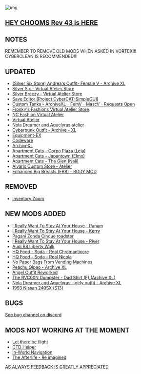 ![img](https://s11.gifyu.com/images/Cuty-od-Dreams-Logo-YellowUP.png)

[HEY CHOOMS Rev 43 is HERE](https://)
-

NOTES
-

REMEMBER TO REMOVE OLD MODS WHEN ASKED IN VORTEX!!! 
CYBERCLEAN IS RECOMMENDED!!!


UPDATED
-

- [(Silver Six Store) Andrea's Outfit- Female V - Archive XL](https://www.nexusmods.com/cyberpunk2077/mods/7149)
- [Silver Six - Virtual Atelier Store](https://www.nexusmods.com/cyberpunk2077/mods/7032)
- [Silver Breezy - Virtual Atelier Store](https://www.nexusmods.com/cyberpunk2077/mods/7773)
- [Save Editor (Project CyberCAT-SimpleGUI)](https://www.nexusmods.com/cyberpunk2077/mods/718)
- [Custom Tanks - ArchiveXL - FemV - MascV - Requests Open](https://www.nexusmods.com/cyberpunk2077/mods/8640)
- [Fronky's Fashions Virtual Atelier Store](https://www.nexusmods.com/cyberpunk2077/mods/8348)
- [NC Fashion Virtual Atelier](https://www.nexusmods.com/cyberpunk2077/mods/4805)
- [Virtual Atelier](https://www.nexusmods.com/cyberpunk2077/mods/2987)
- [Nola Dreamer and Aquelyras atelier](https://www.nexusmods.com/cyberpunk2077/mods/8704)
- [Cyberpunk Outfit - Archive - XL](https://www.nexusmods.com/cyberpunk2077/mods/5805)
- [Equipment-EX](https://www.nexusmods.com/cyberpunk2077/mods/6945)
- [Codeware](https://www.nexusmods.com/cyberpunk2077/mods/7780)
- [ArchiveXL](https://www.nexusmods.com/cyberpunk2077/mods/4198)
- [Apartment Cats - Corpo Plaza (Leia)](https://www.nexusmods.com/cyberpunk2077/mods/6329)
- [Apartment Cats - Japantown (Elmo)](https://www.nexusmods.com/cyberpunk2077/mods/6493)
- [Apartment Cats - The Glen (Nali)](https://www.nexusmods.com/cyberpunk2077/mods/6276)
- [Alvarix Custom Store - Atelier](https://www.nexusmods.com/cyberpunk2077/mods/4602)
- [Enhanced Big Breasts (EBB) - BODY MOD](https://www.nexusmods.com/cyberpunk2077/mods/4654?tab=description)


REMOVED
-

- [Inventory Zoom](https://www.nexusmods.com/cyberpunk2077/mods/4776)


NEW MODS ADDED 
-

- [I Really Want To Stay At Your House - Panam](https://www.nexusmods.com/cyberpunk2077/mods/8775?tab=description)
- [I Really Want To Stay At Your House - Kerry](https://www.nexusmods.com/cyberpunk2077/mods/8806?tab=description)
- [Pagani Zonda Cinque roadster](https://www.nexusmods.com/cyberpunk2077/mods/8795?tab=description)
- [I Really Want To Stay At Your House - River](https://www.nexusmods.com/cyberpunk2077/mods/8826?tab=description)
- [Audi R8 Liberty Walk](https://www.nexusmods.com/cyberpunk2077/mods/8827?tab=description)
- [HQ Food - Soda - Real Chromanticore](https://www.nexusmods.com/cyberpunk2077/mods/8407?tab=description)
- [HQ Food - Soda - Real Nicola](https://www.nexusmods.com/cyberpunk2077/mods/8491?tab=description)
- [No Paper Bags From Vending Machines](https://www.nexusmods.com/cyberpunk2077/mods/8387?tab=description)
- [Peachu Qipao - Archive XL](https://www.nexusmods.com/cyberpunk2077/mods/8823?tab=description)
- [Angel Outfit Reworked](https://www.nexusmods.com/cyberpunk2077/mods/8866?tab=description)
- [The RVC00N Dumpster - Dad Shirt (F) (Archive XL)](https://www.nexusmods.com/cyberpunk2077/mods/8789?tab=description)
- [Nola Dreamer and Aquelyras - girly outfit - Archive XL](https://www.nexusmods.com/cyberpunk2077/mods/8813?tab=description)
- [1993 Nissan 240SX (S13)](https://www.nexusmods.com/cyberpunk2077/mods/8730?tab=description)

BUGS
-

 [See bug channel on discord](https://discord.gg/xZNztPjA2u)
 

MODS NOT WORKING AT THE MOMENT 
-

- [Let there be flight](https://)
- [CTD Helper](https://)
- [In-World Navigation](https://)
- [The Afterlife - Re imagined](https://)

[AS ALWAYS FEEDBACK IS GREATLY APPRECIATED](https://)
